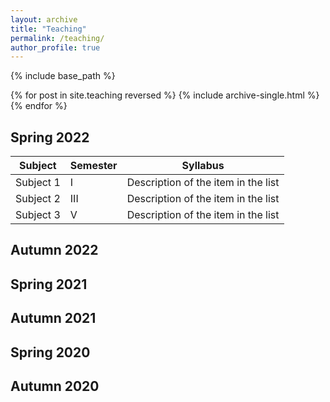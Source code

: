 ```yaml
---
layout: archive
title: "Teaching"
permalink: /teaching/
author_profile: true
---
```


{% include base_path %}

{% for post in site.teaching reversed %}
  {% include archive-single.html %}
{% endfor %}

## Spring 2022

| Subject             | Semester    |Syllabus                                                     |
| --------            | ----------- | ------------------------------------------------------------ |
| Subject 1           | I        | Description of the item in the list                          |
| Subject 2           | III        | Description of the item in the list                          |
| Subject 3           | V        | Description of the item in the list                          |

## Autumn 2022

## Spring 2021

## Autumn 2021

## Spring 2020

## Autumn 2020